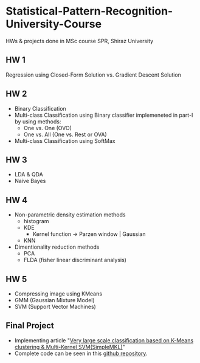 # Statistical-Pattern-Recognition-University-Course
HWs &amp; projects done in MSc course SPR, Shiraz University

## HW 1
Regression using Closed-Form Solution vs. Gradient Descent Solution

## HW 2
- Binary Classification
- Multi-class Classification using Binary classifier implemeneted in part-I by using methods:
    - One vs. One (OVO)
    - One vs. All (One vs. Rest or OVA)
- Multi-class Classification using SoftMax

## HW 3
- LDA & QDA
- Naive Bayes

## HW 4
- Non-parametric density estimation methods
    - histogram
    - KDE
        - Kernel function -> Parzen window | Gaussian
    - KNN
- Dimentionality reduction methods
    - PCA
    - FLDA (fisher linear discriminant analysis)

## HW 5
- Compressing image using KMeans
- GMM (Gaussian Mixture Model)
- SVM (Support Vector Machines)

## Final Project
- Implementing article "[Very large scale classification based on K-Means clustering & Multi-Kernel SVM(SimpleMKL)](https://dl.acm.org/doi/abs/10.1007/s00500-018-3041-0)"
- Complete code can be seen in this [github repository](https://github.com/salidotir/Classification-using-KMeans-and-SimpleMKL).
